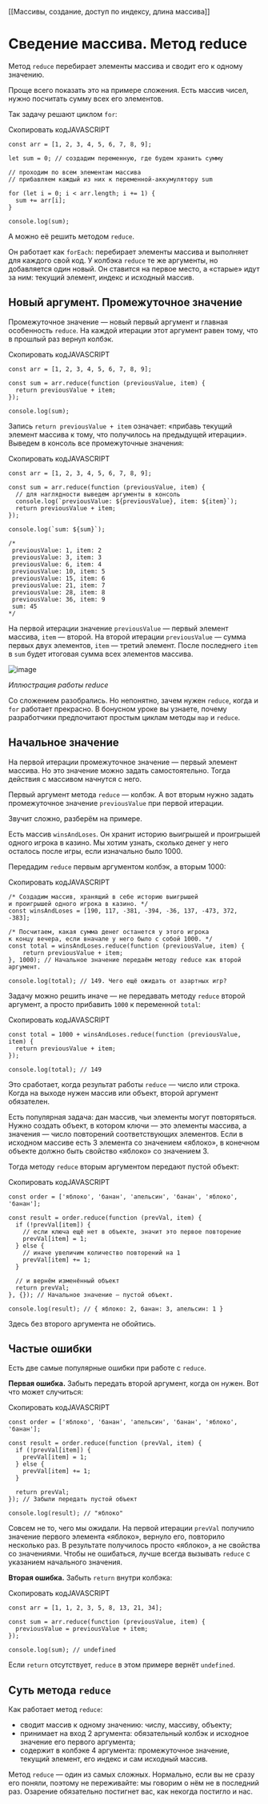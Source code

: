 [[Массивы, создание, доступ по индексу, длина массива]]

# Сведение массива. Метод reduce

Метод `reduce` перебирает элементы массива и сводит его к одному значению.

Проще всего показать это на примере сложения. Есть массив чисел, нужно посчитать сумму всех его элементов.

Так задачу решают циклом `for`:

Скопировать кодJAVASCRIPT

```
const arr = [1, 2, 3, 4, 5, 6, 7, 8, 9];

let sum = 0; // создадим переменную, где будем хранить сумму

// проходим по всем элементам массива 
// прибавляем каждый из них к переменной-аккумулятору sum 

for (let i = 0; i < arr.length; i += 1) {
  sum += arr[i];
}

console.log(sum); 
```

А можно её решить методом `reduce`.

Он работает как `forEach`: перебирает элементы массива и выполняет для каждого свой код. У колбэка `reduce` те же аргументы, но добавляется один новый. Он ставится на первое место, а «старые» идут за ним: текущий элемент, индекс и исходный массив.

## Новый аргумент. Промежуточное значение

Промежуточное значение — новый первый аргумент и главная особенность `reduce`. На каждой итерации этот аргумент равен тому, что в прошлый раз вернул колбэк.

Скопировать кодJAVASCRIPT

```
const arr = [1, 2, 3, 4, 5, 6, 7, 8, 9];

const sum = arr.reduce(function (previousValue, item) {
  return previousValue + item;
});

console.log(sum); 
```

Запись `return previousValue + item` означает: «прибавь текущий элемент массива к тому, что получилось на предыдущей итерации». Выведем в консоль все промежуточные значения:

Скопировать кодJAVASCRIPT

```
const arr = [1, 2, 3, 4, 5, 6, 7, 8, 9];

const sum = arr.reduce(function (previousValue, item) {
  // для наглядности выведем аргументы в консоль
  console.log(`previousValue: ${previousValue}, item: ${item}`);
  return previousValue + item;
});

console.log(`sum: ${sum}`);

/*
 previousValue: 1, item: 2
 previousValue: 3, item: 3
 previousValue: 6, item: 4
 previousValue: 10, item: 5
 previousValue: 15, item: 6
 previousValue: 21, item: 7
 previousValue: 28, item: 8
 previousValue: 36, item: 9
 sum: 45
*/ 
```

На первой итерации значение `previousValue` — первый элемент массива, `item` — второй. На второй итерации `previousValue` — сумма первых двух элементов, `item` — третий элемент. После последнего `item` в `sum` будет итоговая сумма всех элементов массива.

![image](https://pictures.s3.yandex.net/resources/JS_9_copy_1587227180.gif)

_Иллюстрация работы reduce_

Со сложением разобрались. Но непонятно, зачем нужен `reduce`, когда и `for` работает прекрасно. В бонусном уроке вы узнаете, почему разработчики предпочитают простым циклам методы `map` и `reduce`.

## Начальное значение

На первой итерации промежуточное значение — первый элемент массива. Но это значение можно задать самостоятельно. Тогда действия с массивом начнутся с него.

Первый аргумент метода `reduce` — колбэк. А вот вторым нужно задать промежуточное значение `previousValue` при первой итерации.

Звучит сложно, разберём на примере.

Есть массив `winsAndLoses`. Он хранит историю выигрышей и проигрышей одного игрока в казино. Мы хотим узнать, сколько денег у него осталось после игры, если изначально было 1000.

Передадим `reduce` первым аргументом колбэк, а вторым 1000:

Скопировать кодJAVASCRIPT

```
/* Создадим массив, хранящий в себе историю выигрышей
и проигрышей одного игрока в казино. */
const winsAndLoses = [190, 117, -381, -394, -36, 137, -473, 372, -383];

/* Посчитаем, какая сумма денег останется у этого игрока
к концу вечера, если вначале у него было с собой 1000. */
const total = winsAndLoses.reduce(function (previousValue, item) {
    return previousValue + item;
}, 1000); // Начальное значение передаём методу reduce как второй аргумент.

console.log(total); // 149. Чего ещё ожидать от азартных игр? 
```

Задачу можно решить иначе — не передавать методу `reduce` второй аргумент, а просто прибавить `1000` к переменной `total`:

Скопировать кодJAVASCRIPT

```
const total = 1000 + winsAndLoses.reduce(function (previousValue, item) {
  return previousValue + item;
});

console.log(total); // 149 
```

Это сработает, когда результат работы `reduce` — число или строка. Когда на выходе нужен массив или объект, второй аргумент обязателен.

Есть популярная задача: дан массив, чьи элементы могут повторяться. Нужно создать объект, в котором ключи — это элементы массива, а значения — число повторений соответствующих элементов. Если в исходном массиве есть 3 элемента со значением «яблоко», в конечном объекте должно быть свойство «яблоко» со значением 3.

Тогда методу `reduce` вторым аргументом передают пустой объект:

Скопировать кодJAVASCRIPT

```
const order = ['яблоко', 'банан', 'апельсин', 'банан', 'яблоко', 'банан'];

const result = order.reduce(function (prevVal, item) {
  if (!prevVal[item]) {
    // если ключа ещё нет в объекте, значит это первое повторение
    prevVal[item] = 1;
  } else {
    // иначе увеличим количество повторений на 1
    prevVal[item] += 1;
  }

  // и вернём изменённый объект
  return prevVal;
}, {}); // Начальное значение — пустой объект.

console.log(result); // { яблоко: 2, банан: 3, апельсин: 1 } 
```

Здесь без второго аргумента не обойтись.

## Частые ошибки

Есть две самые популярные ошибки при работе с `reduce`.

**Первая ошибка.** Забыть передать второй аргумент, когда он нужен. Вот что может случиться:

Скопировать кодJAVASCRIPT

```
const order = ['яблоко', 'банан', 'апельсин', 'банан', 'яблоко', 'банан'];

const result = order.reduce(function (prevVal, item) {
  if (!prevVal[item]) {
    prevVal[item] = 1;
  } else {
    prevVal[item] += 1;
  }

  return prevVal;
}); // Забыли передать пустой объект

console.log(result); // "яблоко" 
```

Совсем не то, чего мы ожидали. На первой итерации `prevVal` получило значение первого элемента «яблоко», вернуло его, повторило несколько раз. В результате получилось просто «яблоко», а не свойства со значениями. Чтобы не ошибаться, лучше всегда вызывать `reduce` с указанием начального значения.

**Вторая ошибка.** Забыть `return` внутри колбэка:

Скопировать кодJAVASCRIPT

```
const arr = [1, 1, 2, 3, 5, 8, 13, 21, 34];

const sum = arr.reduce(function (previousValue, item) {
  previousValue = previousValue + item;
});

console.log(sum); // undefined 
```

Если `return` отсутствует, `reduce` в этом примере вернёт `undefined`.

## Суть метода `reduce`

Как работает метод `reduce`:

-   сводит массив к одному значению: числу, массиву, объекту;
-   принимает на вход 2 аргумента: обязательный колбэк и исходное значение его первого аргумента;
-   содержит в колбэке 4 аргумента: промежуточное значение, текущий элемент, его индекс и сам исходный массив.

Метод `reduce` — один из самых сложных. Нормально, если вы не сразу его поняли, поэтому не переживайте: мы говорим о нём не в последний раз. Озарение обязательно постигнет вас, как некогда постигло и нас.
